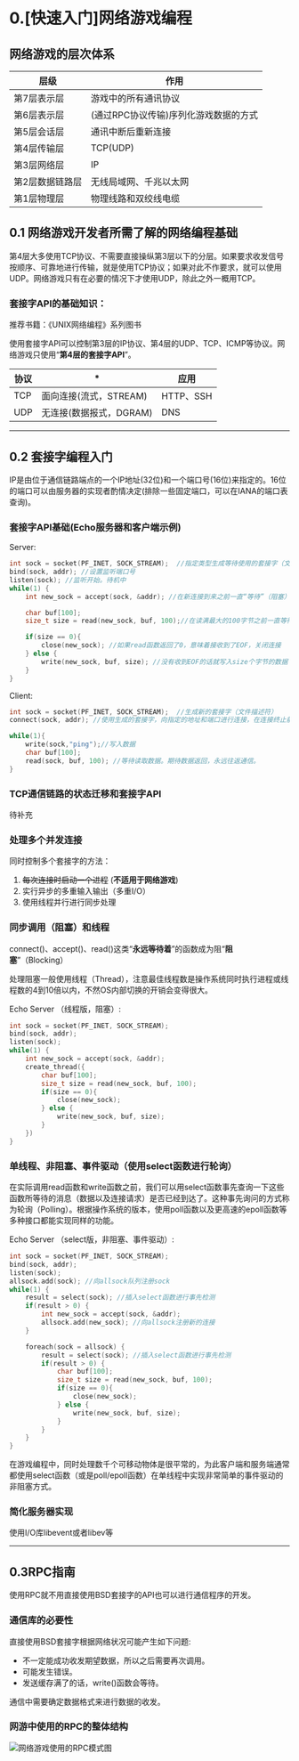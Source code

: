 # 0.[快速入门]网络游戏编程

## 网络游戏的层次体系

层级 | 作用
------------- | -----------
第7层表示层 | 游戏中的所有通讯协议
第6层表示层 | (通过RPC协议传输)序列化游戏数据的方式
第5层会话层 | 通讯中断后重新连接
第4层传输层 | TCP(UDP)
第3层网络层 | IP
第2层数据链路层 | 无线局域网、千兆以太网
第1层物理层 | 物理线路和双绞线电缆

## 0.1 网络游戏开发者所需了解的网络编程基础

第4层大多使用TCP协议、不需要直接操纵第3层以下的分层。如果要求收发信号按顺序、可靠地进行传输，就是使用TCP协议；如果对此不作要求，就可以使用UDP。网络游戏只有在必要的情况下才使用UDP，除此之外一概用TCP。

### 套接字API的基础知识：

推荐书籍：《UNIX网络编程》系列图书

使用套接字API可以控制第3层的IP协议、第4层的UDP、TCP、ICMP等协议。网络游戏只使用“**第4层的套接字API**”。

  协议 | * | 应用
----------|---------------------|---------------
TCP | 面向连接(流式，STREAM) | HTTP、SSH
UDP | 无连接(数据报式，DGRAM) | DNS

------------------------------------------------------------------------

## 0.2 套接字编程入门

IP是由位于通信链路端点的一个IP地址(32位)和一个端口号(16位)来指定的。16位的端口可以由服务器的实现者酌情决定(排除一些固定端口，可以在IANA的端口表查询)。

### 套接字API基础(Echo服务器和客户端示例)

Server:

```c
int sock = socket(PF_INET, SOCK_STREAM);  //指定类型生成等待使用的套接字（文件描述符）
bind(sock, addr); //设置监听端口号
listen(sock); //监听开始。待机中
while(1) {
    int new_sock = accept(sock, &addr); //在新连接到来之前一直“等待”（阻塞）,当连接请求来到后，返回新的套接字，建立连接

    char buf[100];
    size_t size = read(new_sock, buf, 100);//在读满最大的100字节之前一直等待（在数据到达前或是连接中断时阻塞）

    if(size == 0){
        close(new_sock); //如果read函数返回了0，意味着接收到了EOF，关闭连接
    } else {
        write(new_sock, buf, size); //没有收到EOF的话就写入size个字节的数据
    }
}

```

Client:

```c
int sock = socket(PF_INET, SOCK_STREAM);  //生成新的套接字（文件描述符）
connect(sock, addr); //使用生成的套接字，向指定的地址和端口进行连接，在连接终止前等待

while(1){
    write(sock,"ping");//写入数据
    char buf[100];
    read(sock, buf, 100); //等待读取数据。期待数据返回，永远往返通信。
}
```

### TCP通信链路的状态迁移和套接字API

待补充

### 处理多个并发连接

同时控制多个套接字的方法：

1. ~~每次连接时启动一个进程~~ (**不适用于网络游戏**)
2. 实行异步的多重输入输出（多重I/O）
3. 使用线程并行进行同步处理

### 同步调用（阻塞）和线程

connect()、accept()、read()这类“**永远等待着**”的函数成为阻“**阻塞**”（Blocking）

处理阻塞一般使用线程（Thread），注意最佳线程数是操作系统同时执行进程或线程数的4到10倍以内，不然OS内部切换的开销会变得很大。

Echo Server （线程版，阻塞）:

```c
int sock = socket(PF_INET, SOCK_STREAM);
bind(sock, addr);
listen(sock);
while(1) {
    int new_sock = accept(sock, &addr);
    create_thread({
        char buf[100];
        size_t size = read(new_sock, buf, 100);
        if(size == 0){
            close(new_sock);
        } else {
            write(new_sock, buf, size);
        }
    })
}
```

### 单线程、非阻塞、事件驱动（使用select函数进行轮询）

在实际调用read函数和write函数之前，我们可以用select函数事先查询一下这些函数所等待的消息（数据以及连接请求）是否已经到达了。这种事先询问的方式称为轮询（Polling）。根据操作系统的版本，使用poll函数以及更高速的epoll函数等多种接口都能实现同样的功能。

Echo Server （select版，非阻塞、事件驱动）:

```c
int sock = socket(PF_INET, SOCK_STREAM);
bind(sock, addr);
listen(sock);
allsock.add(sock); //向allsock队列注册sock
while(1) {
    result = select(sock); //插入select函数进行事先检测
    if(result > 0) {
        int new_sock = accept(sock, &addr);
        allsock.add(new_sock); //向allsock注册新的连接
    }

    foreach(sock = allsock) {
        result = select(sock); //插入select函数进行事先检测
        if(result > 0) {
            char buf[100];
            size_t size = read(new_sock, buf, 100);
            if(size == 0){
                close(new_sock);
            } else {
                write(new_sock, buf, size);
            }
        }
    }
}
```

在游戏编程中，同时处理数千个可移动物体是很平常的，为此客户端和服务端通常都使用select函数（或是poll/epoll函数）在单线程中实现非常简单的事件驱动的非阻塞方式。

### 简化服务器实现

使用I/O库libevent或者libev等

------------------------------------------------------------------------

## 0.3RPC指南

使用RPC就不用直接使用BSD套接字的API也可以进行通信程序的开发。

### 通信库的必要性

直接使用BSD套接字根据网络状况可能产生如下问题:

- 不一定能成功收发期望数据，所以之后需要再次调用。
- 可能发生错误。
- 发送缓存满了的话，write()函数会等待。

通信中需要确定数据格式来进行数据的收发。

### 网游中使用的RPC的整体结构

![网络游戏使用的RPC模式图](https://raw.githubusercontent.com/yb123speed/The-core-technology-and-actual-combat-of-network-games-Study/master/Notes/Images/rpc0x01.jpg)
